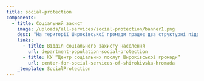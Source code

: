 ```yaml
---
title: social-protection
components:
  - title: Соціальний захист
    image: /uploads/all-services/social-protection/banner1.png
    desc: "На території Широківської громади працює два структурні підрозділи, які захищають права людей, які потребують соціальної підтримка: Відділ соціального захисту населення та КУ “Центр соціальних послуг Широківської громади”.\_\n\nПерший забезпечує виконання на території Широківської територіальної громади повноважень у сфері: соціальної підтримки та надання соціальних послуг особам похилого віку, особам з інвалідністю, сім’ям та особам,\_ які перебувають у складних життєвих обставинах, дітям-сиротам та дітям позбавлених батьківського піклування, малозабезпеченим та іншим вразливим верствам населення.\n\nА у КУ “Центр соціальних послуг Широківської громади” наразі працює п’ять відділень: соціальної допомоги вдома, натуральної та грошової допомоги, денного перебування, підтримки осіб, які постраждали від домашнього насильства за ознакою статі та соціальне таксі. По послуги, які надає установа читайте на їх сторінці.\n"
    links:
      - title: Відділ соціального захисту населення
        url: department-population-social-protection
      - title: КУ “Центр соціальних послуг Широківської громади”
        url: center-for-social-services-of-shirokivska-hromada
    _template: SocialProtection
---
```


